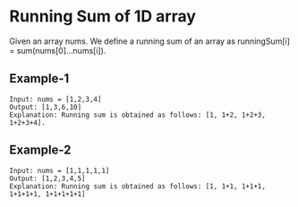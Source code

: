 # Running Sum of 1D array

Given an array nums. We define a running sum of an array as runningSum[i] = sum(nums[0]…nums[i]).

## Example-1
```aidl
Input: nums = [1,2,3,4]
Output: [1,3,6,10]
Explanation: Running sum is obtained as follows: [1, 1+2, 1+2+3, 1+2+3+4].
```

## Example-2
```aidl
Input: nums = [1,1,1,1,1]
Output: [1,2,3,4,5]
Explanation: Running sum is obtained as follows: [1, 1+1, 1+1+1, 1+1+1+1, 1+1+1+1+1]
```

